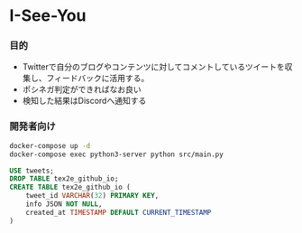 
# I-See-You

### 目的
- Twitterで自分のブログやコンテンツに対してコメントしているツイートを収集し、フィードバックに活用する。
- ポシネガ判定ができればなお良い
- 検知した結果はDiscordへ通知する

### 開発者向け

```bash
docker-compose up -d
docker-compose exec python3-server python src/main.py
```

```sql
USE tweets;
DROP TABLE tex2e_github_io;
CREATE TABLE tex2e_github_io (
    tweet_id VARCHAR(32) PRIMARY KEY,
    info JSON NOT NULL,
    created_at TIMESTAMP DEFAULT CURRENT_TIMESTAMP
)
```

